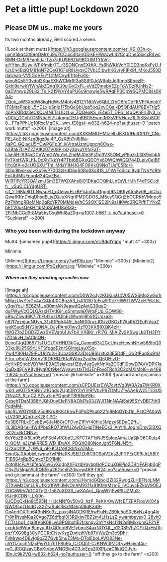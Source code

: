 # Pet a little pup! Lockdown 2020

## Please DM us.. make me yours
Its two months already, Belli scored a seven.

![Look at them mutts](https://lh3.googleusercontent.com/er_K6-03h-o-uxnVbkq43t8eoOMrnu9oZCCux50tJnODikEHWsUwL42CcgDhe5SxcxR4wcBMN-DkM9Fap5JJ-Tzp7kKUSE62kj9BGUMTYkVg-ajYYbn_8UyvIIVFXfmjbr7T_r3SONCnoEXHtX_Ys6hWKkVqY0lDD3noKxFyU_fiUs0n4BxKrM81qN72CeG1OFsR8UvgvC7VbL5lbwhKGvryFIPx9f_MKoJ550DdaUeao-VV5GdVEuY141MCywE1ttgFgj1k-wiyu5Qs5Y3vdol2KqaEXhWCMrflf3q8StP0JoW6nIzJcRtmoSEbezR-Gkhi9arwkYlWhAb2Qng1XJ9ulGvDxFL-eVdZ9mebVEZdToWCzRUhNs2-0aDVmwp29L82_Ts_k219jYvY4qPU6u9mxwje5wRAqFP0Op9r6QPMC8ss0KA4-2Qqk_pW3Xn0W8kqHdWvM4pIv4B1ZYNbWv6QbLZfbO8fdCdFKVFFAmbkYIT8MtaPopbiL5YDLxlpSnIq175bQeGbUqp5oq2ovCGajxD5QFdAUP8BVFtIg54pPnXIDdz3eCkQU4NLTsLlOzLw_ZQQeoKS_jE4e5T_DFG_I4gQAnFrl3ly3_ixyO0V_OGvhTCMN5aFf7U4mguDEUgKBG5EwmtMXsVPVHuxz1L3jSSvb8CR8__FFaPPhUg10RxcMqOK__wm_fE8gaI=w832-h624-no?authuser=0
 "patch work mutts" =x200) ![image alt](https://lh3.googleusercontent.com/KXKMMOHMtaelhJKXGdHuIGPDY_CNcPEL4uE-NiKzgBjgz0aj4P_GsXBhTn6j8Ia-XaPC_GQladU5YOwPGFp3f_lvVItraUzmUppqn8Cwx-b3Bbk7LIAZ2ZAIKz07V08P-bjzy3byuYhfqFaT-jJsn5HII694xDCqWmGWpu1yLZhdMJ0e3FsTxiRVX5OM_yPhozkLSlX9vibkAFvTXoHWRLh1JDoXhTkkYr4PTbt6BGXxQDOYx8OWQhWQQ744D_eivCeIBFhYgQfK-e2cUOSXUfTnI_MdaY1H4IG4FO8KxQ9NdTUsf05RoH-4l3pI9bvHxvjw2o5jvP7003zHdD6qS0Bg0XcB1S_U1WrFoSicul8vdITNVYcRNEoIJb1MUFpoqM34QvZBd-WI97lFcYR3QA1zmJSm3E7WQXAhs8jO1DKaGOQIhLLnEsVLHJNF4dFSCJdIh__vSuOiCLYdgURT-sif_2T6Kki8IThNwspFD_oOeiwrELrBF1iJoAbaf1gqht9NOK9yA558y08_nlCfxzQwafKKnDnlqDhsdELjyZQJuXNqriPMDGDOS_MSey9QGrjZbOCRKbVMnpo9Pz7WmgRBoMNq0qRcYR70MMbjaVhCS9OX1SD2lN9aHKWd3RQPlfflTYNxZbFTV0ukQekHr1bM6SAMU8aB33-2FIjNbGGd9r8Ma5hyCxgWhI8aZ0g=w1007-h567-k-no?authuser=0 "Sucklers!" =x200) 


### Who you been with during the lockdown anyway

Mutt4
![unnamed pup4](https://i.imgur.com/cUBddIY.jpg "mutt 4" =300x)



Minimie

![Minime](https://i.imgur.com/y7wHRtb.jpg "Minimie" =300x) ![Minimie2](https://i.imgur.com/PxQsKem.jpg "Minimie" =300x)




##### Where are they cracking up smiles now
![image alt](https://lh3.googleusercontent.com/D0W2oJyzKUKuxU4V05WS6Mq2wSo1rM6azUwYtyGc4aZ8Qr4i0C8gzA3_bJ0GB7fpFuzlF0c7HlW9TWVZcHP6ztbLy3qyYoU-5E6ZMUpB0mrAN9eawdQzAytG30quD-duFWwVcOQLGAzxHTytIGir_gSmmqIeXWtsFUp_GOWS8-aBbJZ5w46K7i7bFbI2uzUQlbEcWwmljRh51QUgxa8-n87f7pznjudNUyn_31s61Pph445l_baNf00ruzJDUzOKOxP7AsRhZfEuFiVsqZwxK5eq5tNY2le9NALOJyPAm01wy3zT03KKB9XQK4zH-fWGZ7pZDGDZZwzSVEVatA4JyFbil_VXBKr_rPI7G_MjAIZySKSwgLk8TH3FfrrZDhkvH_bACInQN-BenoTJgQ9697TsTUGU1VHHD3tjGu_GammB3k2GdUnkcHcwhNHw568foQ033ku9U25G9rUKTSfpgoE2nrSGlmgLauXSq-Yw4Y80Ha79lPUUnYd2H3UbaGSK23DgU96Uxtuz3E5DdFi_Go31PuqSo91UFTor-pSplWJXdVv1KDRHQZ6fa6Wmx2vu9wjtQ5OHivO-4cKikRSnobVBYW4E9AE9slakoaHZdy4yzGyltNnXa2O0dFj0pwD7AVVDPK1aQuDxd8j1VK8ylHyq00t9kerWyawvstxTM3EnFpvoTRgh2C2oMXiMol0=w469-h624-no?authuser=0 "prasadi @ halekote" =x300) ![prasadi and girijamma at the farm](https://lh3.googleusercontent.com/sCPDUEsrEYA7cvttVg8WBA2aZWKR0XwbrLwKG7SA5NhTa1Qgdq2Ugt0BY2nYil1RfVbvP9ZDMUZfvAAe6Wz5TE3USZtNz43_RLqCZlPZvu3-nPQgmFT8f68pY8b-CesehTDaM3S8YJQhOuyEfeFN8AZjM7s03JWJlTNnNAAiSsi95SYyDBT7thRPqdMM-s6cRUWGY9QLV5o8Krp8KK46nwF4PoDPkubX2fq9MqQYbJ1n_PstCPA0qWyLV20P_lQb0-zK28j1lPG-5u3B8FRLk9CsbBw8JaN6GrCFDvnZ1FhY40hIe3MpzySEDeCZffU-4L3IDAB4eHfW4PbsSRQ73fWU2AyDOHgl7lNeECs2_AnY4LJogmDmv5IBXQ-812ccBrCNNv-6eY6sZBlX5Ln05y9FSd4yRCbdD_lKFCTAF1xNJ5SplqeAimJUaSjkO6CRulz40-QOM_a3LfakRRE5IWD_lDvAX_PDGXO80NonJgh5F6NJN5Y-U7XqD1fK_7yWv4_qR-KcQA9C8hNxATMu-5wnGjJ0ApbjxLrwmv7wPjHaRKJSEDZb8C0OSoiV2bs2JPYPErC99lJrL58IYT1B5S4xRp5Qmkx7EKfIMK-AqtqlUcPJAs6feqA5wGvXgdpXhFgzdHqybpGdPCpuXGiiPjo2DBNFAFpb0gPC3yZU5kgaVlcRQB5ka26Gnh8i2dw=w469-h624-no?authuser=0 "prasadi and girijamma at the farm" =x300) ![off they go](https://lh3.googleusercontent.com/JHymgGQboI2Zi32RwqgZLHBFNpLNM3TXwMzOmLLRUfKrz1fWflJMyOnAM9311x81KMnMzmE_iVCuvcEZkbV9OEJZOC8WtV7jGCXTqt2-1h87uXD3S_iwXAAgL_QnsW7jPwP5UZMu3-l6JciKCDN-LLXj0n-8JQDxQxHq8c595N_HIJcNNfGv50yG_hzP_PeKKr0wWfcETZEAFlpxVK04aNWDfcpzUsdOyX2Z-aBuIsRKxNfahp08dK3d9-GpAcrIOXI1ip643nNKq3z_puxsiNAODKRE5wFiuNsZB9Ie5oS0eBxNz4qg4lqFr8h1NysM8a20Xgo7Z6dfbqI0i3R2kIw7BZ2m4LHzLsZ_ywambevex0_28yh0FCTsLbg1_4ja3tVbK08LvAGPQIbxtlE2fcknqv3aYYkNcf2N2sBMxxgmQF2YPcxrddu6Wuq8cnyutIUxQtAcd6VE1ybmrS4axNOYQL_n120897hZCYkQxHsDhpqrYXG98g3CyPCCRtCNtvKsgZtmleiKVb97VWuZm3c9DhI-FvMrwp4D8vIg9oZZ7Gvb5InuZ3Mx-DTolEboLAVO83Ne-uhYGZiochNIZxPjvYGi7hTF8bRq_CzOQbf-CzKNW3PZOLywH5jvnf4u-rvO_jRGQizayCBoKtVagWNGBie4C3JcEps20XPLeaCfiktQGJyh-1BnJc9k2VQ=w832-h624-no?authuser=0 "off they go to the farm" =x200) 


